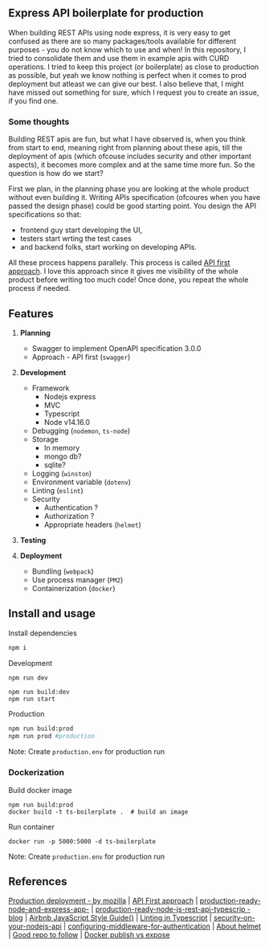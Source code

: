 ## Express API boilerplate for production

When building REST APIs using node express, it is very easy to get confused as there are so many packages/tools available for different purposes - you do not know which to use and when! In this repository, I tried to consolidate them and use them in example apis with CURD operations. I tried to keep this project (or boilerplate) as close to production as possible, but yeah we know nothing is perfect when it comes to prod deployment but atleast we can give our best. I also believe that, I might have missed out something for sure, which I request you to create an issue, if you find one.

### Some thoughts

Building REST apis are fun, but what I have observed is, when you think from start to end, meaning right from planning about these apis, till the deployment of apis (which ofcouse includes security and other important aspects), it becomes more complex and at the same time more fun. So the question is how do we start?

First we plan, in the planning phase you are looking at the whole product without even building it. Writing APIs specification (ofcoures when you have passed the design phase) could be good starting point. You design the API specifications so that:

- frontend guy start developing the UI, 
- testers start wrting the test cases 
- and backend folks, start working on developing APIs. 

All these process happens parallely. This process is called [API first approach](https://developers.redhat.com/blog/2019/01/14/building-a-node-js-service-using-the-api-first-approach/). I love this approach since it gives me visibility of the whole product before writing too much code! Once done, you repeat the whole process if needed.

## Features

1. **Planning**

    - Swagger to implement OpenAPI specification 3.0.0
    - Approach - API first (`swagger`)

2. **Development**

    - Framework
        - Nodejs express
        - MVC
        - Typescript
        - Node v14.16.0
    - Debugging (`nodemon`, `ts-node`)
    - Storage
        - In memory
        - mongo db?
        - sqlite?
    - Logging (`winston`)    
    - Environment variable (`dotenv`)
    - Linting (`eslint`)
    - Security
        - Authentication ? 
        - Authorization ?
        - Appropriate headers (`helmet`)

3. **Testing**

4. **Deployment**

    - Bundling (`webpack`)
    - Use process manager  (`PM2`)
    - Containerization (`docker`)


## Install and usage

Install dependencies
```bash
npm i 
```

Development

```bash
npm run dev 
```

```
npm run build:dev
npm run start  
```

Production

```bash
npm run build:prod 
npm run prod #production
```
Note: Create `production.env` for production run

### Dockerization

Build docker image
```
npm run build:prod
docker build -t ts-boilerplate .  # build an image
```

Run container
```
docker run -p 5000:5000 -d ts-boilerplate
```
Note: Create `production.env` for production run

## References

[Production deployment - by mozilla](https://developer.mozilla.org/en-US/docs/Learn/Server-side/Express_Nodejs/deployment) | [API First approach](https://developers.redhat.com/blog/2019/01/14/building-a-node-js-service-using-the-api-first-approach/) | [production-ready-node-and-express-app-](https://www.freecodecamp.org/news/how-to-write-a-production-ready-node-and-express-app-f214f0b17d8c/)
| [production-ready-node-js-rest-api-typescrip - blog](https://medium.com/bb-tutorials-and-thoughts/how-to-write-production-ready-node-js-rest-api-typescript-version-94e993b368c0) | [Airbnb JavaScript Style Guide()](https://github.com/airbnb/javascript) | [Linting in Typescript](https://khalilstemmler.com/blogs/typescript/eslint-for-typescript/) | [security-on-your-nodejs-api](https://itnext.io/make-security-on-your-nodejs-api-the-priority-50da8dc71d68) | [configuring-middleware-for-authentication](https://thinkster.io/tutorials/node-json-api/configuring-middleware-for-authentication) | [About helmet](https://helmetjs.github.io/) | [Good repo to follow](https://github.com/microverseinc/project-nodejs-rest-api) | [Docker publish vs expose](https://www.whitesourcesoftware.com/free-developer-tools/blog/docker-expose-port/)